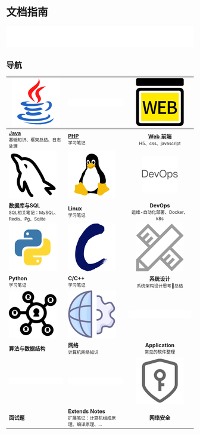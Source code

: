 # 文档指南

![hi everybody](../public/816f4bfb-6d6e-4942-a9d1-e007c0bc0969.svg) 

## 导航

| ![java ](../public/java.svg)                                 | ![php](../public/Hi-PHP.svg)                                 |                ![web](../public/WEB前端.svg)                 |
| ------------------------------------------------------------ | ------------------------------------------------------------ | :----------------------------------------------------------: |
| [**Java**](/backend/java/cover)<br /><small>基础知识、框架总结、日志处理</small> | [**PHP**](/backend/php/cover/#php-cover)<br /><small>学习笔记</small> | [**Web 前端**](/front/cover)<br /><small>H5、css、javascript</small> |
| ![DB](../public/mysql.svg)                                   | ![Linux](../public/linux.svg)                                |               ![Devops](../public/devops.svg)                |
| **数据库与SQL**<br /><small>SQL相关笔记：MySQL、Redis、Pg、Sqlite</small> | **Linux**<br /><small>学习笔记</small>                       | **DevOps**<br /><small>运维-自动化部署、Docker、k8s</small>  |
| ![Hello](../public/python.svg)                               | ![Hello](../public/C.svg)                                    |             ![系统设计](../public/系统设计.svg)              |
| **Python**<br /><small>学习笔记</small>                      | **C/C++**<br /><small>学习笔记</small>                       |    **系统设计**<br /><small>系统架构设计思考🤔总结</small>    |
| ![](../public/%E6%95%B0%E6%8D%AE%E7%BB%93%E6%9E%84.svg)      | ![Hello](../public/网络配置.svg)                             |            ![Hello](../public/Hi-application.svg)            |
| **算法与数据结构**                                           | **网络**<br /><small>计算机网络知识</small>                  |      **Application**<br /><small>常见的软件整理</small>      |
| ![Hello](../public/Hi-mianshi.svg)                           | ![Hello](../public/Hi-extends-note.svg)                      |               ![Hello](../public/web_安全.svg)               |
| **面试题**                                                   | **Extends Notes**<br /><small>扩展笔记：计算机组成原理、编译原理、...</small> |                         **网络安全**                         |

<!--@include: ./markdown-icon.md{,10} -->

